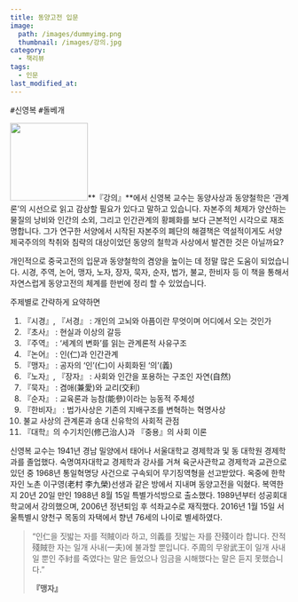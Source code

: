 ```yaml
---
title: 동양고전 입문
image: 
  path: /images/dummyimg.png
  thumbnail: /images/강의.jpg
category:
  - 책리뷰
tags:
  - 인문
last_modified_at:
---
```


<kbd>#신영복</kbd> <kbd>#돌베개</kbd> 

<img src="https://img.ridicdn.net/cover/1568000004/xxlarge" style="width: 140px" class="align-left" alt=""/>**『강의』**에서 신영복 교수는 동양사상과 동양철학은 ‘관계론’의 시선으로 읽고 감상할 필요가 있다고 말하고 있습니다. 자본주의 체제가 양산하는 물질의 낭비와 인간의 소외, 그리고 인간관계의 황폐화를 보다 근본적인 시각으로 재조명합니다. 그가 연구한 서양에서 시작된 자본주의 폐단의 해결책은 역설적이게도 서양 제국주의의 착취와 침략의 대상이었던 동양의 철학과 사상에서 발견한 것은 아닐까요? 

개인적으로 중국고전의 입문과 동양철학의 겸양을 높이는 데 정말 많은 도움이 되었습니다. 시경, 주역, 논어, 맹자, 노자, 장자, 묵자, 순자, 법가, 불교, 한비자 등 이 책을 통해서 자연스럽게 동양고전의 체계를 한번에 정리 할 수 있었습니다. 

주제별로 간략하게 요약하면

1. 『시경』, 『서경』 : 개인의 고뇌와 아픔이란 무엇이며 어디에서 오는 것인가
2. 『초사』 : 현실과 이상의 갈등
3. 『주역』 : ‘세계의 변화’를 읽는 관계론적 사유구조
4. 『논어』 : 인(仁)과 인간관계
5. 『맹자』 : 공자의 ‘인’(仁)이 사회화된 ‘의’(義)
6. 『노자』,  『장자』 : 사회와 인간을 포용하는 구조인 자연(自然)
7. 『묵자』 : 겸애(兼愛)와 교리(交利)
8. 『순자』 : 교육론과 능참(能參)이라는 능동적 주체성
9. 『한비자』 : 법가사상은 기존의 지배구조를 변혁하는 혁명사상
10. 불교 사상의 관계론과 송대 신유학의 사회적 관점
11. 『대학』의 수기치인(修己治人)과 『중용』의 사회 이론

신영복 교수는 1941년 경남 밀양에서 태어나 서울대학교 경제학과 및 동 대학원 경제학과를 졸업했다. 숙명여자대학교 경제학과 강사를 거쳐 육군사관학교 경제학과 교관으로 있던 중 1968년 통일혁명당 사건으로 구속되어 무기징역형을 선고받았다. 옥중에 한학자인 노촌 이구영(老村 李九榮)선생과 같은 방에서 지내며 동양고전을 익혔다. 복역한 지 20년 20일 만인 1988년 8월 15일 특별가석방으로 출소했다. 1989년부터 성공회대학교에서 강의했으며, 2006년 정년퇴임 후 석좌교수로 재직했다. 2016년 1월 15일 서울특별시 양천구 목동의 자택에서 향년 76세의 나이로 별세하였다.

> “인仁을 짓밟는 자를 적賊이라 하고, 의義를 짓밟는 자를 잔殘이라 합니다. 잔적殘賊한 자는 일개 사내(一夫)에 불과할 뿐입니다. 주周의 무왕武王이 일개 사내일 뿐인 주紂를 죽였다는 말은 들었으나 임금을 시해했다는 말은 듣지 못했습니다.” 
>
> <footer><strong>『맹자』</strong></footer>
